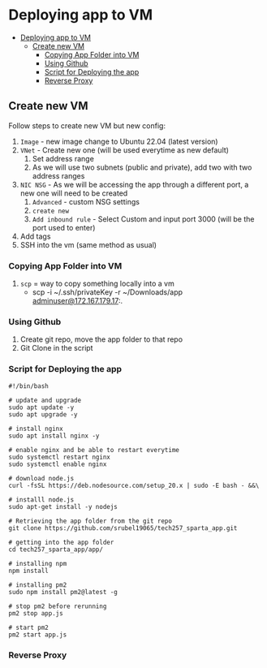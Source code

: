 # Deploying app to VM

- [Deploying app to VM](#deploying-app-to-vm)
  - [Create new VM](#create-new-vm)
    - [Copying App Folder into VM](#copying-app-folder-into-vm)
    - [Using Github](#using-github)
    - [Script for Deploying the app](#script-for-deploying-the-app)
    - [Reverse Proxy](#reverse-proxy)


## Create new VM
Follow steps to create new VM but new config:
1. `Image` - new image change to Ubuntu 22.04 (latest version)
2. `VNet` - Create new one (will be used everytime as new default)
    1. Set address range
    2. As we will use two subnets (public and private), add two with two address ranges
3. `NIC NSG` - As we will be accessing the app through a different port, a new one will need to be created
    1. `Advanced` - custom NSG settings
    2. `create new`
    3. `Add inbound rule` - Select Custom and input port 3000 (will be the port used to enter)
 4. Add tags
 5. SSH into the vm (same method as usual)



### Copying App Folder into VM
1. `scp` = way to copy something locally into a vm
   - scp -i ~/.ssh/privateKey -r ~/Downloads/app adminuser@172.167.179.17:.

### Using Github
1. Create  git repo, move the app folder to that repo
2. Git Clone in the script


### Script for Deploying the app

```
#!/bin/bash

# update and upgrade
sudo apt update -y
sudo apt upgrade -y

# install nginx
sudo apt install nginx -y

# enable nginx and be able to restart everytime
sudo systemctl restart nginx
sudo systemctl enable nginx

# download node.js
curl -fsSL https://deb.nodesource.com/setup_20.x | sudo -E bash - &&\

# installl node.js
sudo apt-get install -y nodejs

# Retrieving the app folder from the git repo
git clone https://github.com/srubel19065/tech257_sparta_app.git

# getting into the app folder
cd tech257_sparta_app/app/

# installing npm
npm install

# installing pm2 
sudo npm install pm2@latest -g

# stop pm2 before rerunning
pm2 stop app.js

# start pm2 
pm2 start app.js
```

### Reverse Proxy